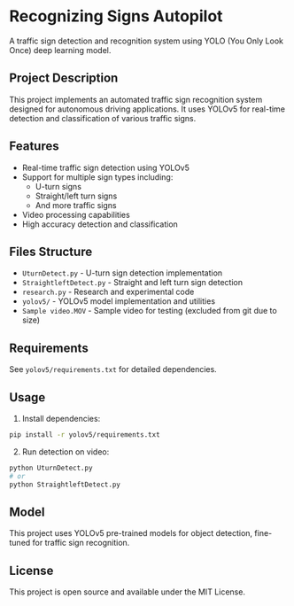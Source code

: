 # Recognizing Signs Autopilot

A traffic sign detection and recognition system using YOLO (You Only Look Once) deep learning model.

## Project Description

This project implements an automated traffic sign recognition system designed for autonomous driving applications. It uses YOLOv5 for real-time detection and classification of various traffic signs.

## Features

- Real-time traffic sign detection using YOLOv5
- Support for multiple sign types including:
  - U-turn signs
  - Straight/left turn signs
  - And more traffic signs
- Video processing capabilities
- High accuracy detection and classification

## Files Structure

- `UturnDetect.py` - U-turn sign detection implementation
- `StraightleftDetect.py` - Straight and left turn sign detection
- `research.py` - Research and experimental code
- `yolov5/` - YOLOv5 model implementation and utilities
- `Sample video.MOV` - Sample video for testing (excluded from git due to size)

## Requirements

See `yolov5/requirements.txt` for detailed dependencies.

## Usage

1. Install dependencies:
```bash
pip install -r yolov5/requirements.txt
```

2. Run detection on video:
```bash
python UturnDetect.py
# or
python StraightleftDetect.py
```

## Model

This project uses YOLOv5 pre-trained models for object detection, fine-tuned for traffic sign recognition.

## License

This project is open source and available under the MIT License. 